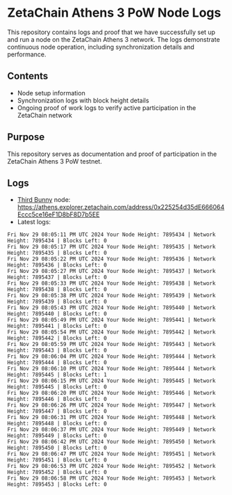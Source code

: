 # ZetaChain Athens 3 PoW Node Logs
This repository contains logs and proof that we have successfully set up and run a node on the ZetaChain Athens 3 network. The logs demonstrate continuous node operation, including synchronization details and performance.

## Contents
- Node setup information
- Synchronization logs with block height details
- Ongoing proof of work logs to verify active participation in the ZetaChain network

## Purpose
This repository serves as documentation and proof of participation in the ZetaChain Athens 3 PoW testnet.

## Logs

- [Third Bunny](https://thirdbunny.xyz/) node: https://athens.explorer.zetachain.com/address/0x225254d35dE666064Eccc5ce16eF1D8bF8D7b5EE
- Latest logs:
```
Fri Nov 29 08:05:11 PM UTC 2024 Your Node Height: 7895434 | Network Height: 7895434 | Blocks Left: 0
Fri Nov 29 08:05:17 PM UTC 2024 Your Node Height: 7895435 | Network Height: 7895435 | Blocks Left: 0
Fri Nov 29 08:05:22 PM UTC 2024 Your Node Height: 7895436 | Network Height: 7895436 | Blocks Left: 0
Fri Nov 29 08:05:27 PM UTC 2024 Your Node Height: 7895437 | Network Height: 7895437 | Blocks Left: 0
Fri Nov 29 08:05:33 PM UTC 2024 Your Node Height: 7895438 | Network Height: 7895438 | Blocks Left: 0
Fri Nov 29 08:05:38 PM UTC 2024 Your Node Height: 7895439 | Network Height: 7895439 | Blocks Left: 0
Fri Nov 29 08:05:43 PM UTC 2024 Your Node Height: 7895440 | Network Height: 7895440 | Blocks Left: 0
Fri Nov 29 08:05:49 PM UTC 2024 Your Node Height: 7895441 | Network Height: 7895441 | Blocks Left: 0
Fri Nov 29 08:05:54 PM UTC 2024 Your Node Height: 7895442 | Network Height: 7895442 | Blocks Left: 0
Fri Nov 29 08:05:59 PM UTC 2024 Your Node Height: 7895443 | Network Height: 7895443 | Blocks Left: 0
Fri Nov 29 08:06:04 PM UTC 2024 Your Node Height: 7895444 | Network Height: 7895444 | Blocks Left: 0
Fri Nov 29 08:06:10 PM UTC 2024 Your Node Height: 7895444 | Network Height: 7895445 | Blocks Left: 1
Fri Nov 29 08:06:15 PM UTC 2024 Your Node Height: 7895445 | Network Height: 7895445 | Blocks Left: 0
Fri Nov 29 08:06:20 PM UTC 2024 Your Node Height: 7895446 | Network Height: 7895446 | Blocks Left: 0
Fri Nov 29 08:06:26 PM UTC 2024 Your Node Height: 7895447 | Network Height: 7895447 | Blocks Left: 0
Fri Nov 29 08:06:31 PM UTC 2024 Your Node Height: 7895448 | Network Height: 7895448 | Blocks Left: 0
Fri Nov 29 08:06:37 PM UTC 2024 Your Node Height: 7895449 | Network Height: 7895449 | Blocks Left: 0
Fri Nov 29 08:06:42 PM UTC 2024 Your Node Height: 7895450 | Network Height: 7895450 | Blocks Left: 0
Fri Nov 29 08:06:47 PM UTC 2024 Your Node Height: 7895451 | Network Height: 7895451 | Blocks Left: 0
Fri Nov 29 08:06:53 PM UTC 2024 Your Node Height: 7895452 | Network Height: 7895452 | Blocks Left: 0
Fri Nov 29 08:06:58 PM UTC 2024 Your Node Height: 7895453 | Network Height: 7895453 | Blocks Left: 0
```
